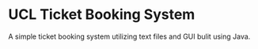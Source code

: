 # UCL Ticket Booking System
 A simple ticket booking system utilizing text files and GUI bulit using Java.
